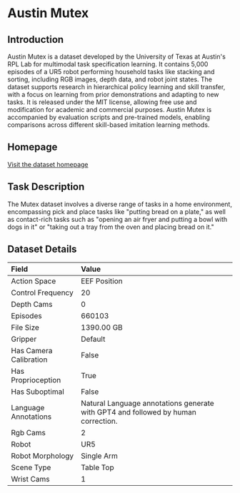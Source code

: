 # Austin Mutex


## Introduction

Austin Mutex is a dataset developed by the University of Texas at Austin's RPL Lab for multimodal task specification learning. It contains 5,000 episodes of a UR5 robot performing household tasks like stacking and sorting, including RGB images, depth data, and robot joint states. The dataset supports research in hierarchical policy learning and skill transfer, with a focus on learning from prior demonstrations and adapting to new tasks. It is released under the MIT license, allowing free use and modification for academic and commercial purposes. Austin Mutex is accompanied by evaluation scripts and pre-trained models, enabling comparisons across different skill-based imitation learning methods.


## Homepage

[Visit the dataset homepage](https://ut-austin-rpl.github.io/MUTEX/)


## Task Description

The Mutex dataset involves a diverse range of tasks in a home environment, encompassing pick and place tasks like "putting bread on a plate," as well as contact-rich tasks such as "opening an air fryer and putting a bowl with dogs in it" or "taking out a tray from the oven and placing bread on it."


## Dataset Details

| Field                            | Value                    |
|:---------------------------------|:-------------------------|
| Action Space                     | EEF Position           |
| Control Frequency                     | 20           |
| Depth Cams                     | 0           |
| Episodes                     | 660103           |
| File Size                     |  1390.00 GB           |
| Gripper                     | Default           |
| Has Camera Calibration                     | False           |
| Has Proprioception                     | True           |
| Has Suboptimal                     | False           |
| Language Annotations                     | Natural Language annotations generate with GPT4 and followed by human correction.           |
| Rgb Cams                     | 2           |
| Robot                     | UR5           |
| Robot Morphology                     | Single Arm           |
| Scene Type                     | Table Top           |
| Wrist Cams                     | 1           |


